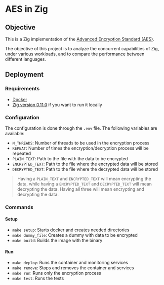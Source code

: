 # AES in Zig

## Objective

This is a Zig implementation of the [Advanced Encryption Standard (AES)](https://nvlpubs.nist.gov/nistpubs/FIPS/NIST.FIPS.197-upd1.pdf).

The objective of this project is to analyze the concurrent capabilities of Zig, under various workloads, and to compare the performance between different languages.

## Deployment

### Requirements

- [Docker](https://www.docker.com/)
- [Zig version 0.11.0](https://ziglang.org/download/) if you want to run it locally

### Configuration

The configuration is done through the `.env` file. The following variables are available:

- `N_THREADS`: Number of threads to be used in the encryption process
- `REPEAT`: Number of times the encryption/decryption process will be repeated
- `PLAIN_TEXT`: Path to the file with the data to be encrypted
- `ENCRYPTED_TEXT`: Path to the file where the encrypted data will be stored
- `DECRYPTED_TEXT`: Path to the file where the decrypted data will be stored

> Having a `PLAIN_TEXT` and `ENCRYPTED_TEXT` will mean encrypting the data, while having a `ENCRYPTED_TEXT` and `DECRYPTED_TEXT` will mean decrypting the data. Having all three will mean encrypting and decrypting the data.

### Commands

#### Setup

- `make setup`: Starts docker and creates needed directories
- `make dummy_file`: Creates a dummy with data to be encrypted
- `make build`: Builds the image with the binary

#### Run

- `make deploy`: Runs the container and monitoring services
- `make remove`: Stops and removes the container and services
- `make run`: Runs only the encryption process
- `make test`: Runs the tests
